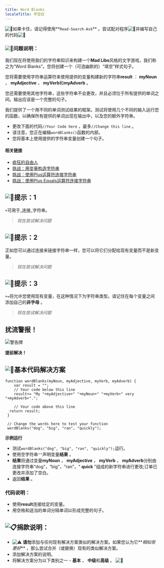 ```yaml
---
title: Word Blanks
localeTitle: 字空白
---
```

![:triangular_flag_on_post:](https://forum.freecodecamp.com/images/emoji/emoji_one/triangular_flag_on_post.png?v=3 "：triangular_flag_on_post：")如果卡住，请记得使用**`Read-Search-Ask`** 。尝试配对程序![:busts_in_silhouette:](https://forum.freecodecamp.com/images/emoji/emoji_one/busts_in_silhouette.png?v=3 "：busts_in_silhouette：")并编写自己的代码![:pencil:](https://forum.freecodecamp.com/images/emoji/emoji_one/pencil.png?v=3 "：铅笔：")

### ![:checkered_flag:](https://forum.freecodecamp.com/images/emoji/emoji_one/checkered_flag.png?v=3 "：checkered_flag：")问题说明：

我们现在将使用我们的字符串知识来构建一个**Mad Libs**风格的文字游戏，我们称之为“Word Blanks”。您将创建一个（可选幽默的）“填空”样式句子。

您将需要使用字符串运算符来使用提供的变量构建新的字符串**result** ： **myNoun** ， **myAdjective** ， **myVerb**和**myAdverb** 。

您还需要使用其他字符串，这些字符串不会更改，并且必须位于所有提供的单词之间。输出应该是一个完整的句子。

我们提供了一个用不同的单词测试结果的框架。测试将使用几个不同的输入运行您的函数，以确保所有提供的单词出现在输出中，以及您的额外字符串。

*   更改下面的代码`//Your Code here` ，最多`//Change this line` 。
*   请注意，您正在编辑`wordBlanks()`函数的内部。
*   您将基本上使用提供的字符串变量创建一个句子。

#### 相关链接

*   [疯狂的自由人](https://en.wikipedia.org/wiki/Mad_Libs)
*   [挑战：用变量构造字符串](http://www.freecodecamp.com/challenges/constructing-strings-with-variables)
*   [挑战：使用Plus运算符连接字符串](http://www.freecodecamp.com/challenges/concatenating-strings-with-plus-operator)
*   [挑战：使用Plus Equals运算符连接字符串](http://www.freecodecamp.com/challenges/concatenating-strings-with-the-plus-equals-operator)

## ![:speech_balloon:](https://forum.freecodecamp.com/images/emoji/emoji_one/speech_balloon.png?v=3 "：speech_balloon：")提示：1

`+`可用于_连接_字符串。

> _现在尝试解决问题_

## ![:speech_balloon:](https://forum.freecodecamp.com/images/emoji/emoji_one/speech_balloon.png?v=3 "：speech_balloon：")提示：2

正如您可以通过连接来链接字符串一样，您可以将它们分配给现有变量而不是新变量。

> _现在尝试解决问题_

## ![:speech_balloon:](https://forum.freecodecamp.com/images/emoji/emoji_one/speech_balloon.png?v=3 "：speech_balloon：")提示：3

`+=`将允许您使用现有变量，在这种情况下为字符串类型。请记住在每个变量之间添加自己的**非字母** 。

> _现在尝试解决问题_

## 扰流警报！

![警告牌](//discourse-user-assets.s3.amazonaws.com/original/2X/2/2d6c412a50797771301e7ceabd554cef4edcd74d.gif)

**提前解决！**

## ![:beginner:](https://forum.freecodecamp.com/images/emoji/emoji_one/beginner.png?v=3 "：初学者：")基本代码解决方案
```
function wordBlanks(myNoun, myAdjective, myVerb, myAdverb) { 
    var result = ""; 
    // Your code below this line 
    result+= "My "+myAdjective+" "+myNoun+" "+myVerb+" very "+myAdverb+"."; 
 
    // Your code above this line 
  return result; 
 } 
 
 // Change the words here to test your function 
 wordBlanks("dog", "big", "ran", "quickly"); 
```

**示例运行**

*   测试`wordBlanks("dog", "big", "ran", "quickly");`运行。
*   使用空字符串`""`声明变量**结果** 。
*   **结果**将通过变量**myNoun** ， **myAdjective** ， **myVerb** ， **myAdverb**分别由连接字符串“dog”，“big”，“ran”，“ **quick** ”组成的新字符串进行更改;订单已更改并添加了空白。
*   返回**结果** 。

### 代码说明：

*   使用**result**连接给定的变量。
*   用空格和适当的单词分隔单词以形成完整的句子。

## ![:clipboard:](https://forum.freecodecamp.com/images/emoji/emoji_one/clipboard.png?v=3 "：剪贴板：")捐款说明：

*   ![:warning:](https://forum.freecodecamp.com/images/emoji/emoji_one/warning.png?v=3 "：警告：") **请勿**添加与任何现有解决方案类似的解决方案。如果您认为它**_相似但更好_** ，那么尝试合并（或替换）现有的类似解决方案。
*   添加解决方案的说明。
*   将解决方案分为以下类别之一 - **基本** ， **中级**和**高级** 。 ![:traffic_light:](https://forum.freecodecamp.com/images/emoji/emoji_one/traffic_light.png?v=3 "：红绿灯：")


